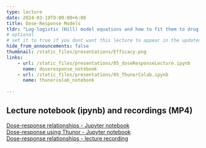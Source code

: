 ```yaml
---
type: lecture
date: 2024-03-19T9:00:00+6:00
title: Dose-Response Models
tldr: "Log-logistic (Hill) model equations and how to fit them to drug-response data using nonlinear regression."
# optional
# set it to true if you dont want this lecture to appear in the updates section
hide_from_announcements: false
thumbnail: /static_files/presentations/Efficacy.png
links:
    - url: /static_files/presentations/05_doseResponseLecture.ipynb
      name: doseresponse_notebook
    - url: /static_files/presentations/05_ThunorColab.ipynb
      name: thunorcolab_notebook
      
---
```


**Lecture notebook (ipynb) and recordings (MP4)**
-----
[Dose-response relationships - Jupyter notebook](https://vu-csp.github.io/QuantBio/static_files/presentations/05_doseResponseLecture.ipynb)  
[Dose-response using Thunor - Jupyter notebook](https://vu-csp.github.io/QuantBio/static_files/presentations/05_ThunorColab.ipynb)  
[Dose-response relationships - lecture recording](https://drive.google.com/file/d/1JgctrvJxoP_MTCKxkfgJ6iQGFVEr_Dzc/view?usp=sharing)  
